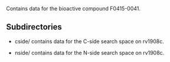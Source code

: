 Contains data for the bioactive compound F0415-0041.

## Subdirectories

- cside/ contains data for the C-side search space on rv1908c.

- nside/ contains data for the N-side search space on rv1908c.

